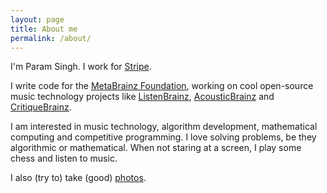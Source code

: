 ```yaml
---
layout: page
title: About me
permalink: /about/
---
```


I'm Param Singh. I work for [Stripe](https://stripe.com).

I write code for the [MetaBrainz Foundation](https://metabrainz.org/),
working on cool open-source music technology projects like [ListenBrainz](https://listenbrainz.org),
[AcousticBrainz](https://acousticbrainz.org) and [CritiqueBrainz](https://critiquebrainz.org).

I am interested in music technology, algorithm development,
mathematical computing and competitive programming.
I love solving problems, be they algorithmic or mathematical.
When not staring at a screen, I play some chess and listen to music.

I also (try to) take (good) [photos](https://instagram.com/iliekcomputers).

